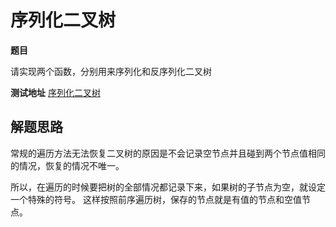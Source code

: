 # 序列化二叉树

**题目**

请实现两个函数，分别用来序列化和反序列化二叉树

**测试地址**
[序列化二叉树](https://www.nowcoder.com/practice/cf7e25aa97c04cc1a68c8f040e71fb84?tpId=13&tqId=11214&rp=3&ru=%2Fta%2Fcoding-interviews&qru=%2Fta%2Fcoding-interviews%2Fquestion-ranking&tPage=4)

## 解题思路

常规的遍历方法无法恢复二叉树的原因是不会记录空节点并且碰到两个节点值相同的情况，恢复的情况不唯一。

所以，在遍历的时候要把树的全部情况都记录下来，如果树的子节点为空，就设定一个特殊的符号。
这样按照前序遍历树，保存的节点就是有值的节点和空值节点。